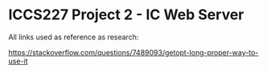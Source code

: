 # ICCS227 Project 2 - IC Web Server

All links used as reference as research:

https://stackoverflow.com/questions/7489093/getopt-long-proper-way-to-use-it 
